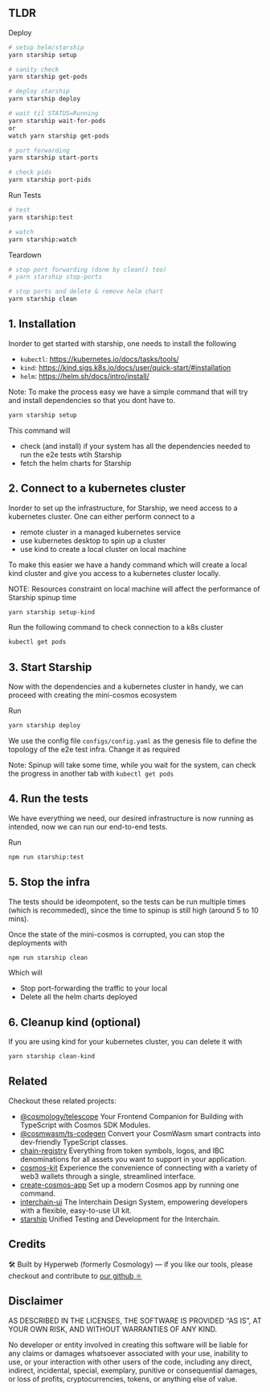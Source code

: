 ## TLDR

Deploy

```sh
# setup helm/starship
yarn starship setup

# sanity check
yarn starship get-pods

# deploy starship
yarn starship deploy

# wait til STATUS=Running
yarn starship wait-for-pods
or
watch yarn starship get-pods

# port forwarding
yarn starship start-ports

# check pids
yarn starship port-pids
```

Run Tests

```sh
# test
yarn starship:test

# watch
yarn starship:watch
```

Teardown

```sh
# stop port forwarding (done by clean() too)
# yarn starship stop-ports

# stop ports and delete & remove helm chart
yarn starship clean
```

## 1. Installation

Inorder to get started with starship, one needs to install the following

- `kubectl`: https://kubernetes.io/docs/tasks/tools/
- `kind`: https://kind.sigs.k8s.io/docs/user/quick-start/#installation
- `helm`: https://helm.sh/docs/intro/install/

Note: To make the process easy we have a simple command that will try and install dependencies
so that you dont have to.

```bash
yarn starship setup
```

This command will

- check (and install) if your system has all the dependencies needed to run the e2e tests wtih Starship
- fetch the helm charts for Starship

## 2. Connect to a kubernetes cluster

Inorder to set up the infrastructure, for Starship, we need access to a kubernetes cluster.
One can either perform connect to a

- remote cluster in a managed kubernetes service
- use kubernetes desktop to spin up a cluster
- use kind to create a local cluster on local machine

To make this easier we have a handy command which will create a local kind cluster and give you access
to a kubernetes cluster locally.

NOTE: Resources constraint on local machine will affect the performance of Starship spinup time

```bash
yarn starship setup-kind
```

Run the following command to check connection to a k8s cluster

```bash
kubectl get pods
```

## 3. Start Starship

Now with the dependencies and a kubernetes cluster in handy, we can proceed with creating the mini-cosmos ecosystem

Run

```bash
yarn starship deploy
```

We use the config file `configs/config.yaml` as the genesis file to define the topology of the e2e test infra. Change it as required

Note: Spinup will take some time, while you wait for the system, can check the progress in another tab with `kubectl get pods`

## 4. Run the tests

We have everything we need, our desired infrastructure is now running as intended, now we can run
our end-to-end tests.

Run

```bash
npm run starship:test
```

## 5. Stop the infra

The tests should be ideompotent, so the tests can be run multiple times (which is recommeded), since the time to spinup is still high (around 5 to 10 mins).

Once the state of the mini-cosmos is corrupted, you can stop the deployments with

```bash
npm run starship clean
```

Which will

- Stop port-forwarding the traffic to your local
- Delete all the helm charts deployed

## 6. Cleanup kind (optional)

If you are using kind for your kubernetes cluster, you can delete it with

```bash
yarn starship clean-kind
```

## Related

Checkout these related projects:

- [@cosmology/telescope](https://github.com/hyperweb-io/telescope) Your Frontend Companion for Building with TypeScript with Cosmos SDK Modules.
- [@cosmwasm/ts-codegen](https://github.com/CosmWasm/ts-codegen) Convert your CosmWasm smart contracts into dev-friendly TypeScript classes.
- [chain-registry](https://github.com/hyperweb-io/chain-registry) Everything from token symbols, logos, and IBC denominations for all assets you want to support in your application.
- [cosmos-kit](https://github.com/hyperweb-io/cosmos-kit) Experience the convenience of connecting with a variety of web3 wallets through a single, streamlined interface.
- [create-cosmos-app](https://github.com/hyperweb-io/create-cosmos-app) Set up a modern Cosmos app by running one command.
- [interchain-ui](https://github.com/hyperweb-io/interchain-ui) The Interchain Design System, empowering developers with a flexible, easy-to-use UI kit.
- [starship](https://github.com/hyperweb-io/starship) Unified Testing and Development for the Interchain.

## Credits

🛠 Built by Hyperweb (formerly Cosmology) — if you like our tools, please checkout and contribute to [our github ⚛️](https://github.com/hyperweb-io)

## Disclaimer

AS DESCRIBED IN THE LICENSES, THE SOFTWARE IS PROVIDED “AS IS”, AT YOUR OWN RISK, AND WITHOUT WARRANTIES OF ANY KIND.

No developer or entity involved in creating this software will be liable for any claims or damages whatsoever associated with your use, inability to use, or your interaction with other users of the code, including any direct, indirect, incidental, special, exemplary, punitive or consequential damages, or loss of profits, cryptocurrencies, tokens, or anything else of value.
